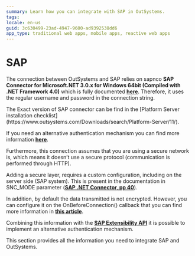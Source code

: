 ```yaml
---
summary: Learn how you can integrate with SAP in OutSystems.
tags: 
locale: en-us
guid: 3c630499-23ad-4947-9600-ad9392538dd6
app_type: traditional web apps, mobile apps, reactive web apps
---
```


# SAP

The connection between OutSystems and SAP relies on sapnco **SAP Connector for Microsoft.NET 3.0.x for Windows 64bit (Compiled with .NET Framework 4.0)** which is fully documented **[here](http://logosworld.com/docs/SAP/Connector/SAP%20Connector%20for%20Microsoft%20.NET%20%20NCo_30_ProgrammingGuide.pdf)**. Therefore, it uses the regular username and password in the connection string. 

<div class="info" markdown="1">
The Exact version of SAP connector can be find in the [Platform Server installation checklist](https://www.outsystems.com/Downloads/search/Platform-Server/11/).
</div>

If you need an alternative authentication mechanism you can find more information **[here](https://success.outsystems.com/Documentation/11/Reference/OutSystems_Language/Extensibility_and_Integration/SAP/SAP_Connection)**.

Furthermore, this connection assumes that you are using a secure network is, which means it doesn’t use a secure protocol (communication is performed through HTTP).

Adding a secure layer, requires a custom configuration, including on the server side (SAP system). This is present in the documentation in SNC_MODE parameter (**[SAP .NET Connector, pp 40](http://logosworld.com/docs/SAP/Connector/SAP%20Connector%20for%20Microsoft%20.NET%20%20NCo_30_ProgrammingGuide.pdf)**).

In addition, by default the data transmitted is not encrypted. However, you can configure it on the OnBeforeConnection() callback that you can find more information in **[this article](https://success.outsystems.com/Documentation/11/Extensibility_and_Integration/SAP/Integrate_with_a_SAP_System)**. 

Combining this information with the **[SAP Extensibility API](https://success.outsystems.com/Documentation/10/Reference/OutSystems_APIs/SAP_Extensibility_API#SAPConnection_Class_Net)** it is possible to implement an alternative authentication mechanism.

This section provides all the information you need to integrate SAP and OutSystems.
